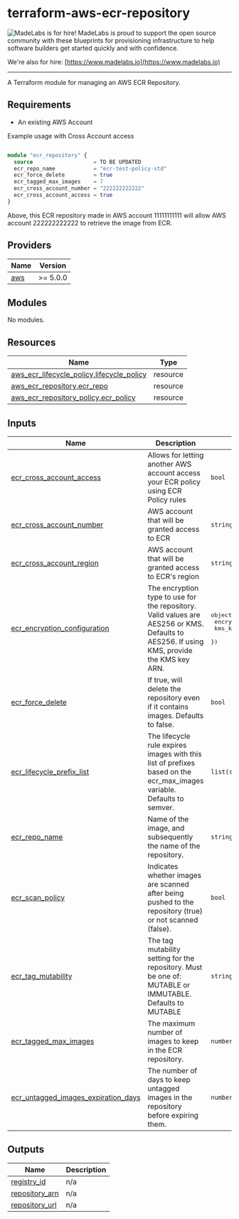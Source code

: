# terraform-aws-ecr-repository

<!-- BEGIN MadeLabs Header -->
![MadeLabs is for hire!](https://d2xqy67kmqxrk1.cloudfront.net/horizontal_logo_white.png)
MadeLabs is proud to support the open source community with these blueprints for provisioning infrastructure to help software builders get started quickly and with confidence. 

We're also for hire: [https://www.madelabs.io](https://www.madelabs.io)
<!-- END MadeLabs Header -->
---

A Terraform module for managing an AWS ECR Repository.

## Requirements

- An existing AWS Account

Example usage with Cross Account access
```terraform

module "ecr_repository" {
  source                   = TO BE UPDATED
  ecr_repo_name            = "ecr-test-policy-std"
  ecr_force_delete         = true
  ecr_tagged_max_images    = 7
  ecr_cross_account_number = "222222222222"
  ecr_cross_account_access = true
}
```
Above, this ECR repository made in AWS account 11111111111 will allow AWS account 222222222222 to retrieve the image from ECR.

<!-- BEGIN_TF_DOCS -->
## Providers

| Name | Version |
|------|---------|
| <a name="provider_aws"></a> [aws](#provider\_aws) | >= 5.0.0 |

## Modules

No modules.

## Resources

| Name | Type |
|------|------|
| [aws_ecr_lifecycle_policy.lifecycle_policy](https://registry.terraform.io/providers/hashicorp/aws/latest/docs/resources/ecr_lifecycle_policy) | resource |
| [aws_ecr_repository.ecr_repo](https://registry.terraform.io/providers/hashicorp/aws/latest/docs/resources/ecr_repository) | resource |
| [aws_ecr_repository_policy.ecr_policy](https://registry.terraform.io/providers/hashicorp/aws/latest/docs/resources/ecr_repository_policy) | resource |

## Inputs

| Name | Description | Type | Default | Required |
|------|-------------|------|---------|:--------:|
| <a name="input_ecr_cross_account_access"></a> [ecr\_cross\_account\_access](#input\_ecr\_cross\_account\_access) | Allows for letting another AWS account access your ECR policy using ECR Policy rules | `bool` | `false` | no |
| <a name="input_ecr_cross_account_number"></a> [ecr\_cross\_account\_number](#input\_ecr\_cross\_account\_number) | AWS account that will be granted access to ECR | `string` | `""` | no |
| <a name="input_ecr_cross_account_region"></a> [ecr\_cross\_account\_region](#input\_ecr\_cross\_account\_region) | AWS account that will be granted access to ECR's region | `string` | `"us-east-1"` | no |
| <a name="input_ecr_encryption_configuration"></a> [ecr\_encryption\_configuration](#input\_ecr\_encryption\_configuration) | The encryption type to use for the repository. Valid values are AES256 or KMS. Defaults to AES256. If using KMS, provide the KMS key ARN. | <pre>object({<br>    encryption_type = string<br>    kms_key         = string<br>  })</pre> | <pre>{<br>  "encryption_type": "AES256",<br>  "kms_key": null<br>}</pre> | no |
| <a name="input_ecr_force_delete"></a> [ecr\_force\_delete](#input\_ecr\_force\_delete) | If true, will delete the repository even if it contains images. Defaults to false. | `bool` | `false` | no |
| <a name="input_ecr_lifecycle_prefix_list"></a> [ecr\_lifecycle\_prefix\_list](#input\_ecr\_lifecycle\_prefix\_list) | The lifecycle rule expires images with this list of prefixes based on the ecr\_max\_images variable. Defaults to semver. | `list(string)` | <pre>[<br>  "0",<br>  "1",<br>  "2"<br>]</pre> | no |
| <a name="input_ecr_repo_name"></a> [ecr\_repo\_name](#input\_ecr\_repo\_name) | Name of the image, and subsequently the name of the repository. | `string` | n/a | yes |
| <a name="input_ecr_scan_policy"></a> [ecr\_scan\_policy](#input\_ecr\_scan\_policy) | Indicates whether images are scanned after being pushed to the repository (true) or not scanned (false). | `bool` | `true` | no |
| <a name="input_ecr_tag_mutability"></a> [ecr\_tag\_mutability](#input\_ecr\_tag\_mutability) | The tag mutability setting for the repository. Must be one of: MUTABLE or IMMUTABLE. Defaults to MUTABLE | `string` | `"MUTABLE"` | no |
| <a name="input_ecr_tagged_max_images"></a> [ecr\_tagged\_max\_images](#input\_ecr\_tagged\_max\_images) | The maximum number of images to keep in the ECR repository. | `number` | `50` | no |
| <a name="input_ecr_untagged_images_expiration_days"></a> [ecr\_untagged\_images\_expiration\_days](#input\_ecr\_untagged\_images\_expiration\_days) | The number of days to keep untagged images in the repository before expiring them. | `number` | `14` | no |

## Outputs

| Name | Description |
|------|-------------|
| <a name="output_registry_id"></a> [registry\_id](#output\_registry\_id) | n/a |
| <a name="output_repository_arn"></a> [repository\_arn](#output\_repository\_arn) | n/a |
| <a name="output_repository_url"></a> [repository\_url](#output\_repository\_url) | n/a |
<!-- END_TF_DOCS -->